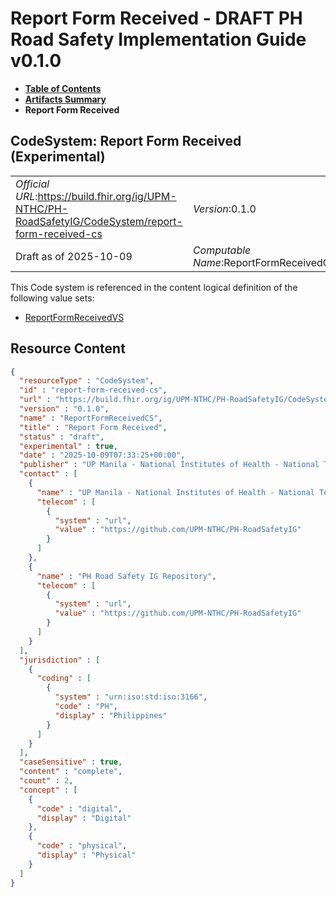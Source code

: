 # Report Form Received - DRAFT PH Road Safety Implementation Guide v0.1.0

* [**Table of Contents**](toc.md)
* [**Artifacts Summary**](artifacts.md)
* **Report Form Received**

## CodeSystem: Report Form Received (Experimental) 

| | |
| :--- | :--- |
| *Official URL*:https://build.fhir.org/ig/UPM-NTHC/PH-RoadSafetyIG/CodeSystem/report-form-received-cs | *Version*:0.1.0 |
| Draft as of 2025-10-09 | *Computable Name*:ReportFormReceivedCS |

 This Code system is referenced in the content logical definition of the following value sets: 

* [ReportFormReceivedVS](ValueSet-report-form-received-vs.md)



## Resource Content

```json
{
  "resourceType" : "CodeSystem",
  "id" : "report-form-received-cs",
  "url" : "https://build.fhir.org/ig/UPM-NTHC/PH-RoadSafetyIG/CodeSystem/report-form-received-cs",
  "version" : "0.1.0",
  "name" : "ReportFormReceivedCS",
  "title" : "Report Form Received",
  "status" : "draft",
  "experimental" : true,
  "date" : "2025-10-09T07:33:25+00:00",
  "publisher" : "UP Manila - National Institutes of Health - National Telehealth Center",
  "contact" : [
    {
      "name" : "UP Manila - National Institutes of Health - National Telehealth Center",
      "telecom" : [
        {
          "system" : "url",
          "value" : "https://github.com/UPM-NTHC/PH-RoadSafetyIG"
        }
      ]
    },
    {
      "name" : "PH Road Safety IG Repository",
      "telecom" : [
        {
          "system" : "url",
          "value" : "https://github.com/UPM-NTHC/PH-RoadSafetyIG"
        }
      ]
    }
  ],
  "jurisdiction" : [
    {
      "coding" : [
        {
          "system" : "urn:iso:std:iso:3166",
          "code" : "PH",
          "display" : "Philippines"
        }
      ]
    }
  ],
  "caseSensitive" : true,
  "content" : "complete",
  "count" : 2,
  "concept" : [
    {
      "code" : "digital",
      "display" : "Digital"
    },
    {
      "code" : "physical",
      "display" : "Physical"
    }
  ]
}

```
